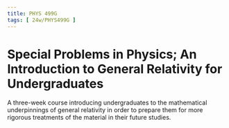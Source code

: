 ```yaml
---
title: PHYS 499G
tags: [ 24w/PHYS499G ]
---
```


# Special Problems in Physics; An Introduction to General Relativity for Undergraduates

A three-week course introducing undergraduates to the mathematical underpinnings of general relativity in order to prepare them for more rigorous treatments of the material in their future studies.

